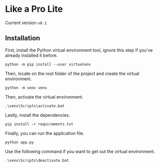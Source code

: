 # Like a Pro Lite

Current version `v0.1`

## Installation

First, install the Python virtual environment tool, ignore this step if you've already installed it before.

`python -m pip install --user virtualenv`

Then, locate on the root folder of the project and create the virtual environment.

`python -m venv venv`

Then, activate the virtual environment.

`.\venv\Scripts\activate.bat`

Lastly, install the dependencies.

`pip install -r requirements.txt`

Finally, you can run the application file.

`python app.py`

Use the following command if you want to get out the virtual environment.

`.\venv\Scripts\deactivate.bat`